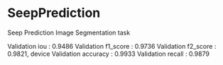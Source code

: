 # SeepPrediction
Seep Prediction Image Segmentation task

Validation  iou :  0.9486
Validation  f1_score :  0.9736
Validation  f2_score :  0.9821, device
Validation  accuracy :  0.9933
Validation  recall :  0.9879


